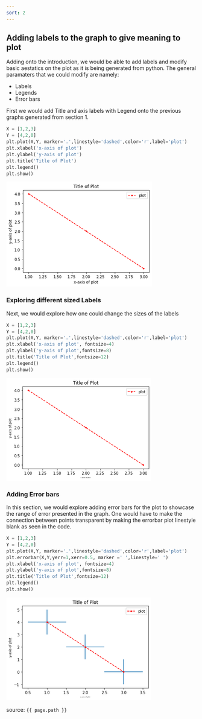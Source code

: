 ```yaml
---
sort: 2
---
```


## Adding labels to the graph to give meaning to plot 

Adding onto the introduction, we would be able to add labels and modify basic aestatics on the plot as it is being generated from python. 
The general paramaters that we could modify are namely:
* Labels
* Legends
* Error bars

First we would add Title and axis labels with Legend onto the previous graphs generated from section 1.

```python
X = [1,2,3]
Y = [4,2,0]
plt.plot(X,Y, marker='.',linestyle='dashed',color='r',label='plot')
plt.xlabel('x-axis of plot')
plt.ylabel('y-axis of plot')
plt.title('Title of Plot')
plt.legend()
plt.show()
```
![WorkshopImage5](https://raw.githubusercontent.com/darren1998s/darren1998s.github.io/main/assets/images/tfi/basics%20plt/workshop5.png) 
### Exploring different sized Labels
Next, we would explore how one could change the sizes of the labels
```python
X = [1,2,3]
Y = [4,2,0]
plt.plot(X,Y, marker='.',linestyle='dashed',color='r',label='plot')
plt.xlabel('x-axis of plot', fontsize=4)
plt.ylabel('y-axis of plot',fontsize=8)
plt.title('Title of Plot',fontsize=12)
plt.legend()
plt.show()
```
![WorkshopImage6](https://raw.githubusercontent.com/darren1998s/darren1998s.github.io/main/assets/images/tfi/basics%20plt/workshop6.png) 

### Adding Error bars 
In this section, we would explore adding error bars for the plot to showcase the range of error presented in the graph. One would have to make the connection between points transparent by making the errorbar plot linestyle blank as seen in the code.
```python
X = [1,2,3]
Y = [4,2,0]
plt.plot(X,Y, marker='.',linestyle='dashed',color='r',label='plot')
plt.errorbar(X,Y,yerr=1,xerr=0.5, marker =' ',linestyle=' ')
plt.xlabel('x-axis of plot', fontsize=4)
plt.ylabel('y-axis of plot',fontsize=8)
plt.title('Title of Plot',fontsize=12)
plt.legend()
plt.show()
```

![WorkshopImage7](https://raw.githubusercontent.com/darren1998s/darren1998s.github.io/main/assets/images/tfi/basics%20plt/workshop7.png) 


source: `{{ page.path }}`
